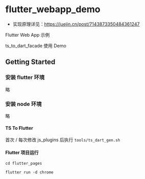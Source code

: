 # flutter_webapp_demo

* 实现原理详见：https://juejin.cn/post/7143873350484361247

Flutter Web App 示例

ts_to_dart_facade 使用 Demo

## Getting Started

### 安装 flutter 环境

略

### 安装 node 环境

略

#### TS To Flutter

首次 / 每次修改 js_plugins 后执行 `tools/ts_dart_gen.sh`

#### Flutter 项目运行

`cd flutter_pages`

`flutter run -d chrome`
